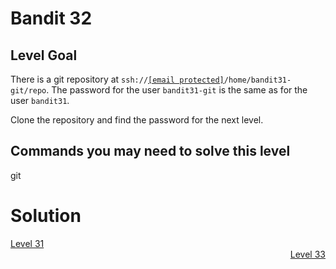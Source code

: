 <html>
<h1>Bandit 32</h1>

<h2 id="level-goal">Level Goal</h2>
<p>There is a git repository at <code class="language-plaintext highlighter-rouge">ssh://<a href="/cdn-cgi/l/email-protection" class="__cf_email__" data-cfemail="97f5f6f9f3fee3a4a6baf0fee3d7fbf8f4f6fbfff8e4e3">[email&#160;protected]</a>/home/bandit31-git/repo</code>. The password for the user <code class="language-plaintext highlighter-rouge">bandit31-git</code> is the same as for the user <code class="language-plaintext highlighter-rouge">bandit31</code>.</p>

<p>Clone the repository and find the password for the next level.</p>

<h2 id="commands-you-may-need-to-solve-this-level">Commands you may need to solve this level</h2>
<p>git</p>


<h1>Solution</h1>

<div style="text-align: left"><a href="./bandit31.md">Level 31</a></div>
<div style="text-align: right"><a href="./bandit33.md">Level 33</a></div>
</html>
